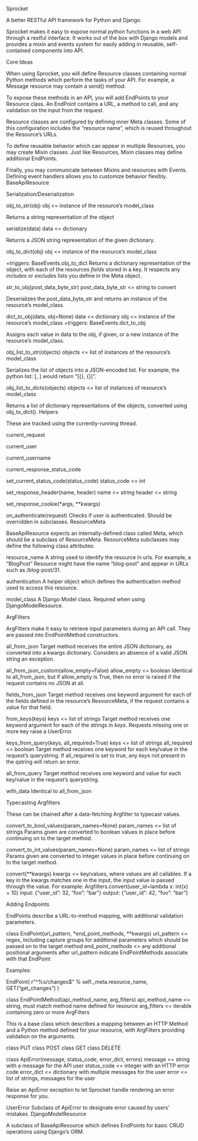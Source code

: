 Sprocket

A better RESTful API framework for Python and Django.

Sprocket makes it easy to expose normal python functions in a web API through a restful interface. It works out of the box with Django models and provides a mixin and events system for easily adding in reusable, self-contained components into API.

Core Ideas

When using Sprocket, you will define Resource classes containing normal Python methods which perform the tasks of your API. For example, a Message resource may contain a send() method.

To expose these methods in an API, you will add EndPoints to your Resource class. An EndPoint contains a URL, a method to call, and any validation on the input from the request.

Resource classes are configured by defining inner Meta classes. Some of this configuration includes the “resource name”, which is reused throughout the Resource’s URLs.

To define reusable behavior which can appear in multiple Resources, you may create Mixin classes. Just like Resources, Mixin classes may define additional EndPoints.

Finally, you may communicate between Mixins and resources with Events. Defining event handlers allows you to customize behavior flexibly.
BaseApiResource

Serialization/Deserialization


obj_to_str(obj)
obj <= instance of the resource’s model_class

Returns a string representation of the object

serialize(data)
data <= dictionary

Returns a JSON string representation of the given dictionary.

obj_to_dict(obj)
obj <= instance of the resource’s model_class

+triggers: BaseEvents.obj_to_dict
Returns a dictionary representation of the object, with each of the resources _fields_ stored in a key. It respects any _includes_ or _excludes_ lists you define in the Meta object.

str_to_obj(post_data_byte_str)
post_data_byte_str <= string to convert

Deserializes the post_data_byte_str and returns an instance of the resource’s model_class.

dict_to_obj(data, obj=None)
data <= dictionary
obj <= instance of the resource’s model_class
+triggers: BaseEvents.dict_to_obj

Assigns each value in data to the obj, if given, or a new instance of the resource’s model_class.

obj_list_to_str(objects)
objects <= list of instances of the resource’s model_class

Serializes the list of objects into a JSON-encoded list. For example, the python list:
[<emptyObj>, <emptyObj>] would return “[{}, {}]”.

obj_list_to_dicts(objects)
objects <= list of instances of resource’s model_class

Returns a list of dictionary representations of the objects, converted using obj_to_dict().
Helpers

These are tracked using the currently-running thread.

current_request

current_user

current_username

current_response_status_code

set_current_status_code(status_code)
status_code <= int

set_response_header(name, header)
name <= string
header <= string

set_response_cookie(*args, **kwargs)

on_authenticate(request)
Checks if user is authenticated. Should be overridden in subclasses.
ResourceMeta

BaseApiResource expects an internally-defined class called Meta, which should be a subclass of ResourceMeta. ResourceMeta subclasses may define the following class attributes:

resource_name
A string used to identify the resource in urls. For example, a “BlogPost” Resource might have the name “blog-post” and appear in URLs such as /blog-post/31.

authentication
A helper object which defines the authentication method used to access this resource.

model_class
A Django Model class. Required when using DjangoModelResource.

ArgFilters

ArgFilters make it easy to retrieve input parameters during an API call. They are passed into EndPointMethod constructors.

all_from_json
Target method receives the entire JSON dictionary, as converted into a kwargs dictionary. Considers an absence of a valid JSON string an exception.

all_from_json_custom(allow_empty=False)
allow_empty <= boolean
Identical to all_from_json, but if allow_empty is True, then no error is raised if the request contains no JSON at all.

fields_from_json
Target method receives one keyword argument for each of the fields defined in the resource’s ResourceMeta, if the request contains a value for that field.

from_keys(keys)
keys <= list of strings
Target method receives one keyword argument for each of the strings in _keys_. Requests missing one or more key raise a UserError.

keys_from_query(keys, all_required=True)
keys <= list of strings
all_required <= boolean
Target method receives one keyword for each key/value in the request’s querystring. If all_required is set to true, any _keys_ not present in the qstring will return an error.

all_from_query
Target method receives one keyword and value for each key/value in the request’s querystring.

with_data
Identical to all_from_json

Typecasting Argfilters

These can be chained after a data-fetching Argfilter to typecast values.

convert_to_bool_values(param_names=None)
param_names <= list of strings
Params given are converted to boolean values in place before continuing on to the target method.

convert_to_int_values(param_names=None)
param_names <= list of strings
Params given are converted to integer values in place before continuing on to the target method.

convert(**kwargs)
kwargs <= key/values, where values are all callables.
If a key in the kwargs matches one in the input, the input value is passed through the value.
For example:
Argfilters.convert(user_id=lambda x: int(x) + 10)
input:
{“user_id”: 32, “foo”: “bar”}
output:
{“user_id”: 42, “foo”: “bar”}

Adding Endpoints

EndPoints describe a URL-to-method mapping, with additional validation parameters.

class EndPoint(url_pattern, *end_point_methods, **kwargs)
url_pattern <= regex, including capture groups for additional parameters which should be passed on to the target method
end_point_methods <= any additional positional arguments after url_pattern indicate EndPointMethods associate with that EndPoint

Examples:

EndPoint(
    r"^%s/changes$" % self._meta.resource_name,
    GET(“get_changes”)
)

class EndPointMethod(api_method_name, arg_filters)
api_method_name <= string, must match method name defined for resource
arg_filters <= iterable containing zero or more ArgFilters

This is a base class which describes a mapping between an HTTP Method and a Python method defined for your resource, with ArgFilters providing validation on the arguments.

class PUT
class POST
class GET
class DELETE

class ApiError(message, status_code, error_dict, errors)
message <= string with a message for the API user
status_code <= integer with an HTTP error code
error_dict <= dictionary with multiple messages for the user
error <= list of strings, messages for the user

Raise an ApiError exception to let Sprocket handle rendering an error response for you.

UserError
Subclass of ApiError to designate error caused by users’ mistakes.
DjangoModelResource

A subclass of BaseApiResource which defines EndPoints for basic CRUD operations using Django’s ORM.
